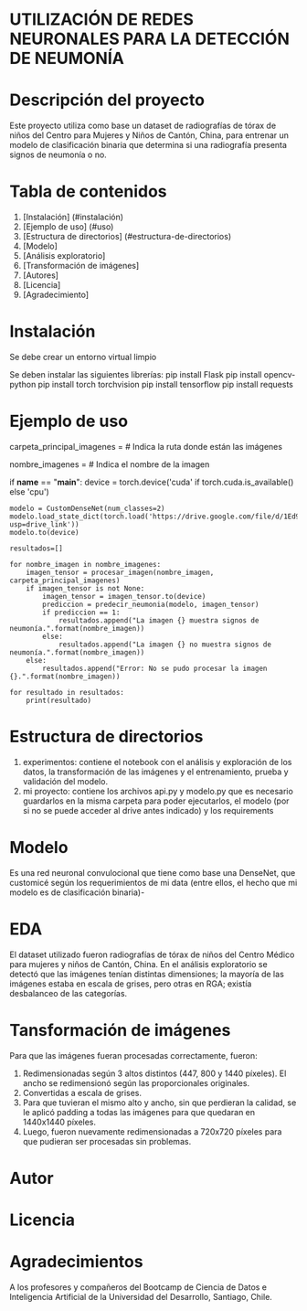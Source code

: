 # UTILIZACIÓN DE REDES NEURONALES PARA LA DETECCIÓN DE NEUMONÍA

# Descripción del proyecto
Este proyecto utiliza como base un dataset de radiografías de tórax de niños del Centro para Mujeres y Niños de Cantón, China, para entrenar un modelo de clasificación binaria que determina si una radiografía presenta signos de neumonía o no.

# Tabla de contenidos

1. [Instalación] (#instalación)
2. [Ejemplo de uso] (#uso)
3. [Estructura de directorios] (#estructura-de-directorios)
4. [Modelo]
5. [Análisis exploratorio]
6. [Transformación de imágenes]
7. [Autores]
8. [Licencia]
9. [Agradecimiento]

# Instalación
Se debe crear un entorno virtual limpio

Se deben instalar las siguientes librerías:
pip install Flask
pip install opencv-python
pip install torch torchvision 
pip install tensorflow
pip install requests

# Ejemplo de uso

carpeta_principal_imagenes = # Indica la ruta donde están las imágenes

nombre_imagenes = # Indica el nombre de la imagen

if __name__ == "__main__":
    device = torch.device('cuda' if torch.cuda.is_available() else 'cpu')

    modelo = CustomDenseNet(num_classes=2)
    modelo.load_state_dict(torch.load('https://drive.google.com/file/d/1Ed9g2Rj_k7CPF8ClBalaYfDhfbNlsuTC/view?usp=drive_link'))
    modelo.to(device)

    resultados=[]

    for nombre_imagen in nombre_imagenes:
        imagen_tensor = procesar_imagen(nombre_imagen, carpeta_principal_imagenes)
        if imagen_tensor is not None:
            imagen_tensor = imagen_tensor.to(device)
            prediccion = predecir_neumonia(modelo, imagen_tensor)
            if prediccion == 1:
                resultados.append("La imagen {} muestra signos de neumonía.".format(nombre_imagen))
            else:
                resultados.append("La imagen {} no muestra signos de neumonía.".format(nombre_imagen))
        else:
            resultados.append("Error: No se pudo procesar la imagen {}.".format(nombre_imagen))

    for resultado in resultados:
        print(resultado)

# Estructura de directorios

1. experimentos: contiene el notebook con el análisis y exploración de los datos, la transformación de las imágenes y el entrenamiento, prueba y validación del modelo.
2. mi proyecto: contiene los archivos api.py y modelo.py que es necesario guardarlos en la misma carpeta para poder ejecutarlos, el modelo (por si no se puede acceder al drive antes indicado) y los requirements

# Modelo

Es una red neuronal convulocional que tiene como base una DenseNet, que customicé según los requerimientos de mi data (entre ellos, el hecho que mi modelo es de clasificación binaria)-

# EDA

El dataset utilizado fueron radiografías de tórax de niños del Centro Médico para mujeres y niños de Cantón, China.
En el análisis exploratorio se detectó que las imágenes tenían distintas dimensiones; la mayoría de las imágenes estaba en escala de grises, pero otras en RGA; existía desbalanceo de las categorías.

# Tansformación de imágenes

Para que las imágenes fueran procesadas correctamente, fueron:
1. Redimensionadas según 3 altos distintos (447, 800 y 1440 píxeles). El ancho se redimensionó según las proporcionales originales.
2. Convertidas a escala de grises.
3. Para que tuvieran el mismo alto y ancho, sin que perdieran la calidad, se le aplicó padding a todas las imágenes para que quedaran en 1440x1440 píxeles.
4. Luego, fueron nuevamente redimensionadas a 720x720 píxeles para que pudieran ser procesadas sin problemas.

# Autor

# Licencia


# Agradecimientos

A los profesores y compañeros del Bootcamp de Ciencia de Datos e Inteligencia Artificial de la Universidad del Desarrollo, Santiago, Chile.

